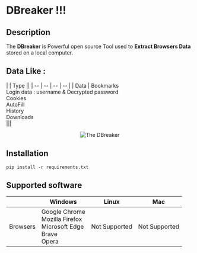 __DBreaker !!!__
==

Description
----
The __DBreaker__ is Powerful open source Tool used to __Extract Browsers Data__ stored on a local computer. 

Data Like :
----
|  | Type   ||
| -- | -- | -- | -- |
| Data | Bookmarks<br>Login data : username & Decrypted password<br>Cookies<br>AutoFill<br>History<br>Downloads<br>|||

<p align="center"><img src="https://g.top4top.io/p_2599h18l31.png" alt="The DBreaker"></p>


Installation
----
```
pip install -r requirements.txt
```

Supported software
----

|  | Windows    | Linux  | Mac |
| -- | -- | -- | -- |
| Browsers | Google Chrome<br>Mozilla Firefox<br>Microsoft Edge<br>Brave<br>Opera | Not Supported | Not Supported |
